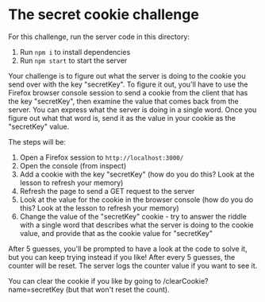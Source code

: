 # The secret cookie challenge

For this challenge, run the server code in this directory:

1. Run `npm i` to install dependencies
2. Run `npm start` to start the server

Your challenge is to figure out what the server is doing to the cookie you send over with the key "secretKey". To figure it out, you'll have to use the Firefox browser console session to send a cookie from the client that has the key "secretKey", then examine the value that comes back from the server. You can express what the server is doing in a single word. Once you figure out what that word is, send it as the value in your cookie as the "secretKey" value.

The steps will be:
1. Open a Firefox session to `http://localhost:3000/`
2. Open the console (from inspect)
3. Add a cookie with the key "secretKey" (how do you do this? Look at the lesson to refresh your memory)
4. Refresh the page to send a GET request to the server
5. Look at the value for the cookie in the browser console (how do you do this? Look at the lesson to refresh your memory)
6. Change the value of the "secretKey" cookie - try to answer the riddle with a single word that describes what the server is doing to the cookie value, and provide that as the cookie value for "secretKey"

After 5 guesses, you'll be prompted to have a look at the code to solve it, but you can keep trying instead if you like! After every 5 guesses, the counter will be reset. The server logs the counter value if you want to see it.

You can clear the cookie if you like by going to /clearCookie?name=secretKey (but that won't reset the count).
